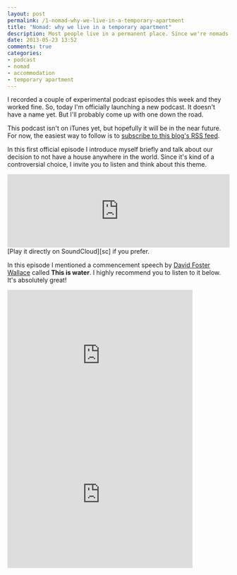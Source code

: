 ```yaml
---
layout: post
permalink: /1-nomad-why-we-live-in-a-temporary-apartment
title: "Nomad: why we live in a temporary apartment"
description: Most people live in a permanent place. Since we're nomads we don't have a permanent place. We live in temporary apartments around the globe. This is unconventional and people ask us why we don't have a permanent place.
date: 2013-05-23 13:52
comments: true
categories: 
- podcast
- nomad
- accommodation
- temporary apartment
---
```

I recorded a couple of experimental podcast episodes this week and they worked fine. So, today I'm officially launching a new podcast. It doesn't have a name yet. But I'll probably come up with one down the road. 

This podcast isn't on iTunes yet, but hopefully it will be in the near future. For now, the easiest way to follow is to [subscribe to this blog's RSS feed][rss].

In this first official episode I introduce myself briefly and talk about our decision to not have a house anywhere in the world. Since it's kind of a controversial choice, I invite you to listen and think about this theme. 

<iframe width="100%" height="166" scrolling="no" frameborder="no" src="https://w.soundcloud.com/player/?url=http%3A%2F%2Fapi.soundcloud.com%2Ftracks%2F93479042"></iframe>
[Play it directly on SoundCloud][sc] if you prefer.

In this episode I mentioned a commencement speech by [David Foster Wallace][1] called **This is water**. I highly recommend you to listen to it below. It's absolutely great!

<iframe width="420" height="315" src="http://www.youtube.com/embed/vET9cvlGJQw" frameborder="0" allowfullscreen></iframe>

<iframe width="420" height="315" src="http://www.youtube.com/embed/EEjVnB7AeBQ" frameborder="0" allowfullscreen></iframe>

[1]:   http://en.wikipedia.org/wiki/David_Foster_Wallace
[rss]: http://feeds.feedburner.com/ViniciusTelesEN
[sc]:  https://soundcloud.com/vinicius-teles/nomad-temporary-apartment
